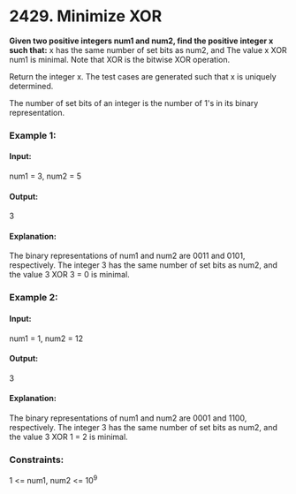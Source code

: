 # 2429. Minimize XOR
**Given two positive integers num1 and num2, find the positive integer x such that:**
x has the same number of set bits as num2, and
The value x XOR num1 is minimal.
Note that XOR is the bitwise XOR operation.

Return the integer x. The test cases are generated such that x is uniquely determined.

The number of set bits of an integer is the number of 1's in its binary representation.

### Example 1:
#### Input:
num1 = 3, num2 = 5
#### Output:
3
#### Explanation:
The binary representations of num1 and num2 are 0011 and 0101, respectively.
The integer 3 has the same number of set bits as num2, and the value 3 XOR 3 = 0 is minimal.

### Example 2:
#### Input:
num1 = 1, num2 = 12
#### Output:
3
#### Explanation:
The binary representations of num1 and num2 are 0001 and 1100, respectively.
The integer 3 has the same number of set bits as num2, and the value 3 XOR 1 = 2 is minimal.
 
### Constraints:
1 <= num1, num2 <= $`10^9`$

